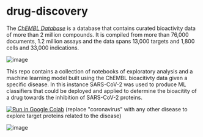 # drug-discovery

The [*ChEMBL Database*](https://www.ebi.ac.uk/chembl/) is a database that contains curated bioactivity data of more than 2 million compounds. It is compiled from more than 76,000 documents, 1.2 million assays and the data spans 13,000 targets and 1,800 cells and 33,000 indications.





![image](https://user-images.githubusercontent.com/80707214/236917710-68aed0e5-047f-46fe-bb4c-713ea09b582f.png)

This repo contains a collection of notebooks of exploratory analysis and a machine learning model built using the ChEMBL bioacitivty data given a specific disease. In this instance SARS-CoV-2 was used to produce ML classifiers that could be deployed and applied to determine the bioacitity of a drug towards the inhibition of SARS-CoV-2 proteins.

[![Run in Google Colab](https://img.shields.io/badge/Colab-Run_in_Google_Colab-blue?logo=Google&logoColor=FDBA18)](https://colab.research.google.com/drive/1f32gj5IYIyFipoINiC8P3DvKat-WWLUK) (replace "coronavirus" with any other disease to explore target proteins related to the disease)

![image](https://github.com/shalabs/computational-drug-discovery/assets/80707214/735de610-a457-40d1-b9d9-dfe909c3773e)

